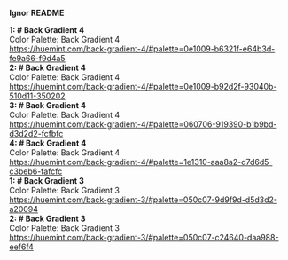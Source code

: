 **Ignor README**

**1: # Back Gradient 4**<br>
Color Palette: Back Gradient 4<br>
https://huemint.com/back-gradient-4/#palette=0e1009-b6321f-e64b3d-fe9a66-f9d4a5<br>
**2: # Back Gradient 4**<br>
Color Palette: Back Gradient 4<br>
https://huemint.com/back-gradient-4/#palette=0e1009-b92d2f-93040b-510d11-350202<br>
**3: # Back Gradient 4**<br>
Color Palette: Back Gradient 4<br>
https://huemint.com/back-gradient-4/#palette=060706-919390-b1b9bd-d3d2d2-fcfbfc<br>
**4: # Back Gradient 4**<br>
Color Palette: Back Gradient 4<br>
https://huemint.com/back-gradient-4/#palette=1e1310-aaa8a2-d7d6d5-c3beb6-fafcfc<br>
**1: # Back Gradient 3**<br>
Color Palette: Back Gradient 3<br>
https://huemint.com/back-gradient-3/#palette=050c07-9d9f9d-d5d3d2-a20094<br>
**2: # Back Gradient 3**<br>
Color Palette: Back Gradient 3<br>
https://huemint.com/back-gradient-3/#palette=050c07-c24640-daa988-eef6f4<br>
